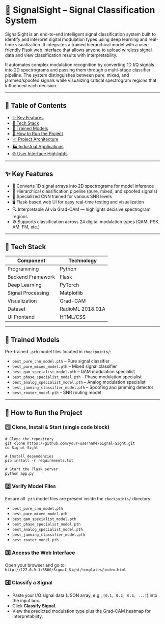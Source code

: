 # 📡 SignalSight – Signal Classification System

SignalSight is an end-to-end intelligent signal classification system built to identify and interpret digital modulation types using deep learning and real-time visualization. It integrates a trained hierarchical model with a user-friendly Flask web interface that allows anyone to upload wireless signal data and view classification results with interpretability.

It automates complex modulation recognition by converting 1D I/Q signals into 2D spectrograms and passing them through a multi-stage classifier pipeline. The system distinguishes between pure, mixed, and jammed/spoofed signals while visualizing critical spectrogram regions that influenced each decision.

---

## 📌 Table of Contents

- [✨ Key Features](#-key-features)
- [🧩 Tech Stack](#-tech-stack)
- [🧠 Trained Models](#-trained-models)
- [🚀 How to Run the Project](#-how-to-run-the-project)
- [📈 Project Architecture](#-project-architecture)
- [🏭 Industrial Applications](#-industrial-applications)
- [🌐 User Interface Highlights](#-user-interface-highlights)

---

## ✨ Key Features

- 🎯 Converts 1D signal arrays into 2D spectrograms for model inference  
- 🔁 Hierarchical classification pipeline (pure, mixed, and spoofed signals)  
- 🧠 Specialized CNN trained for various SNR levels  
- 🖥️ Flask-based web UI for easy real-time testing and visualization  
- 🔍 Interpretable AI via Grad-CAM — highlights decisive spectrogram regions  
- ⚙️ Supports classification across 24 digital modulation types (QAM, PSK, AM, FM, etc.)  

---

## 🧩 Tech Stack

| Component            | Technology |
|---------------------|-----------|
| Programming         | Python |
| Backend Framework   | Flask |
| Deep Learning       | PyTorch |
| Signal Processing   | Matplotlib |
| Visualization       | Grad-CAM |
| Dataset             | RadioML 2018.01A |
| UI Frontend         | HTML/CSS |

---

## 🧠 Trained Models

Pre-trained `.pth` model files located in `checkpoints/`:

- `best_pure_cnn_model.pth` – Pure signal classifier  
- `best_pure_mixed_model.pth` – Mixed signal classifier  
- `best_qam_specialist_model.pth` – QAM modulation specialist  
- `best_phase_specialist_model.pth` – Phase modulation specialist  
- `best_analog_specialist_model.pth` – Analog modulation specialist  
- `best_jamming_classifier_model.pth` – Spoofing and jamming detector  
- `best_router_model.pth` – SNR routing model  

---

## 🚀 How to Run the Project

### 1️⃣ Clone, Install & Start (single code block)
    # Clone the repository
    git clone https://github.com/your-username/Signal-Sight.git
    cd Signal-Sight

    # Install dependencies
    pip install -r requirements.txt

    # Start the Flask server
    python app.py

### 2️⃣ Verify Model Files
Ensure all `.pth` model files are present inside the `checkpoints/` directory:
- `best_pure_cnn_model.pth`
- `best_pure_mixed_model.pth`
- `best_qam_specialist_model.pth`
- `best_phase_specialist_model.pth`
- `best_analog_specialist_model.pth`
- `best_jamming_classifier_model.pth`
- `best_router_model.pth`

### 3️⃣ Access the Web Interface
Open your browser and go to:  
`http://127.0.0.1:5500/Signal-Sight/templates/index.html`

### 4️⃣ Classify a Signal
- Paste your I/Q signal data (JSON array, e.g., `[0.1, 0.2, 0.3, ...]`) into the input box.  
- Click **Classify Signal**.  
- View the predicted modulation type plus the Grad-CAM heatmap for interpretability.


